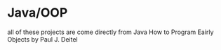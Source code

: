 # Java/OOP
all of these projects are come directly from Java How to Program Eairly Objects by Paul J. Deitel
